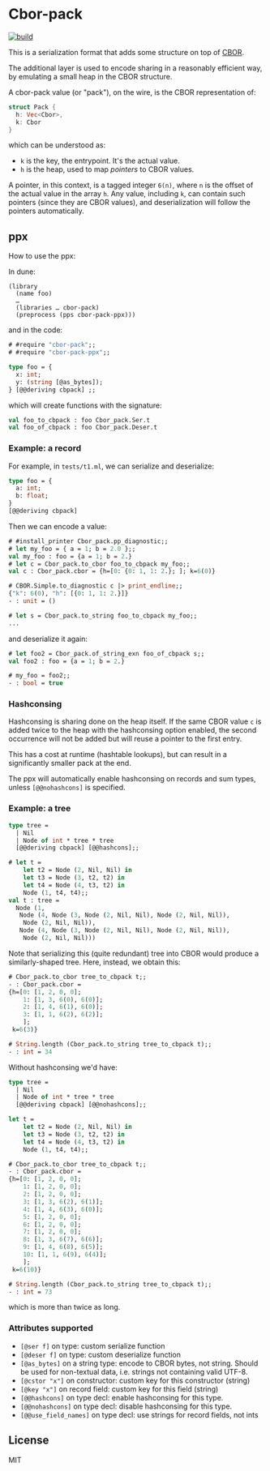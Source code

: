 # Cbor-pack

[![build](https://github.com/imandra-ai/cbor-pack/actions/workflows/main.yml/badge.svg)](https://github.com/imandra-ai/cbor-pack/actions/workflows/main.yml)

This is a serialization format that adds some structure on top of [CBOR](https://cbor.io).

The additional layer is used to encode sharing in a reasonably efficient way, by
emulating a small heap in the CBOR structure.

A cbor-pack value (or "pack"), on the wire, is the CBOR representation of:

```rust
struct Pack {
  h: Vec<Cbor>,
  k: Cbor
}
```

which can be understood as:
- `k` is the key, the entrypoint. It's the actual value.
- `h` is the heap, used to map _pointers_ to CBOR values.

A pointer, in this context, is a tagged integer `6(n)`, where `n` is the offset
of the actual value in the array `h`. Any value, including `k`, can contain such
pointers (since they are CBOR values), and deserialization will follow the
pointers automatically.

## ppx

How to use the ppx:

In dune:
```
(library
  (name foo)
  …
  (libraries … cbor-pack)
  (preprocess (pps cbor-pack-ppx)))
```

and in the code:

```ocaml
# #require "cbor-pack";;
# #require "cbor-pack-ppx";;
```

```ocaml
type foo = {
  x: int;
  y: (string [@as_bytes]);
} [@@deriving cbpack] ;;
```

which will create functions with the signature:

<!-- $MDX skip -->
```ocaml
val foo_to_cbpack : foo Cbor_pack.Ser.t
val foo_of_cbpack : foo Cbor_pack.Deser.t
```

### Example: a record

For example, in `tests/t1.ml`, we can serialize and deserialize:

```ocaml
type foo = {
  a: int;
  b: float;
}
[@@deriving cbpack]
```

Then we can encode a value:

```ocaml
# #install_printer Cbor_pack.pp_diagnostic;;
# let my_foo = { a = 1; b = 2.0 };;
val my_foo : foo = {a = 1; b = 2.}
# let c = Cbor_pack.to_cbor foo_to_cbpack my_foo;;
val c : Cbor_pack.cbor = {h=[0: {0: 1, 1: 2.}; ]; k=6(0)}

# CBOR.Simple.to_diagnostic c |> print_endline;;
{"k": 6(0), "h": [{0: 1, 1: 2.}]}
- : unit = ()

# let s = Cbor_pack.to_string foo_to_cbpack my_foo;;
...
```

and deserialize it again:

```ocaml
# let foo2 = Cbor_pack.of_string_exn foo_of_cbpack s;;
val foo2 : foo = {a = 1; b = 2.}

# my_foo = foo2;;
- : bool = true
```

### Hashconsing

Hashconsing is sharing done on the heap itself. If the same CBOR value `c` is added twice to the heap
  with the hashconsing option enabled, the second occurrence will not be added but will reuse a
  pointer to the first entry.

This has a cost at runtime (hashtable lookups), but can result in a significantly smaller pack at the end.

The ppx will automatically enable hashconsing on records and sum types, unless `[@@nohashcons]` is specified.

### Example: a tree

```ocaml
type tree =
  | Nil
  | Node of int * tree * tree
  [@@deriving cbpack] [@@hashcons];;
```


```ocaml
# let t =
    let t2 = Node (2, Nil, Nil) in
    let t3 = Node (3, t2, t2) in
    let t4 = Node (4, t3, t2) in
    Node (1, t4, t4);;
val t : tree =
  Node (1,
   Node (4, Node (3, Node (2, Nil, Nil), Node (2, Nil, Nil)),
    Node (2, Nil, Nil)),
   Node (4, Node (3, Node (2, Nil, Nil), Node (2, Nil, Nil)),
    Node (2, Nil, Nil)))
```

Note that serializing this (quite redundant) tree into CBOR would produce
a similarly-shaped tree. Here, instead, we obtain this:

```ocaml
# Cbor_pack.to_cbor tree_to_cbpack t;;
- : Cbor_pack.cbor =
{h=[0: [1, 2, 0, 0];
    1: [1, 3, 6(0), 6(0)];
    2: [1, 4, 6(1), 6(0)];
    3: [1, 1, 6(2), 6(2)];
    ];
 k=6(3)}

# String.length (Cbor_pack.to_string tree_to_cbpack t);;
- : int = 34
```

Without hashconsing we'd have:

```ocaml
type tree =
  | Nil
  | Node of int * tree * tree
  [@@deriving cbpack] [@@nohashcons];;

let t =
    let t2 = Node (2, Nil, Nil) in
    let t3 = Node (3, t2, t2) in
    let t4 = Node (4, t3, t2) in
    Node (1, t4, t4);;
```

```ocaml
# Cbor_pack.to_cbor tree_to_cbpack t;;
- : Cbor_pack.cbor =
{h=[0: [1, 2, 0, 0];
    1: [1, 2, 0, 0];
    2: [1, 2, 0, 0];
    3: [1, 3, 6(2), 6(1)];
    4: [1, 4, 6(3), 6(0)];
    5: [1, 2, 0, 0];
    6: [1, 2, 0, 0];
    7: [1, 2, 0, 0];
    8: [1, 3, 6(7), 6(6)];
    9: [1, 4, 6(8), 6(5)];
    10: [1, 1, 6(9), 6(4)];
    ];
 k=6(10)}

# String.length (Cbor_pack.to_string tree_to_cbpack t);;
- : int = 73
```

which is more than twice as long.

### Attributes supported

- `[@ser f]` on type: custom serialize function
- `[@deser f]` on type: custom deserialize function
- `[@as_bytes]` on a string type: encode to CBOR bytes, not string.
    Should be used for non-textual data, i.e. strings not containing valid UTF-8.
- `[@cstor "x"]` on constructor: custom key for this constructor (string)
- `[@key "x"]` on record field: custom key for this field (string)
- `[@@hashcons]` on type decl: enable hashconsing for this type.
- `[@@nohashcons]` on type decl: disable hashconsing for this type.
- `[@@use_field_names]` on type decl: use strings for record fields, not ints

## License

MIT
